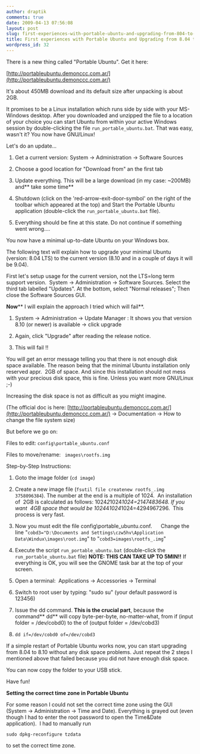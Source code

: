 ```yaml
---
author: draptik
comments: true
date: 2009-04-13 07:56:08
layout: post
slug: first-experiences-with-portable-ubuntu-and-upgrading-from-804-to-810
title: First experiences with Portable Ubuntu and Upgrading from 8.04 to 8.10
wordpress_id: 32
---
```


There is a new thing called "Portable Ubuntu". Get it here:

[http://portableubuntu.demonccc.com.ar/](http://portableubuntu.demonccc.com.ar/)

It's about 450MB download and its default size after unpacking is about 2GB.

It promises to be a Linux installation which runs side by side with your MS-Windows desktop. After you downloaded and unzipped the file to a location of your choice you can start Ubuntu from within your active Windows session by double-clicking the file `run_portable_ubuntu.bat`. That was easy, wasn't it? You now have GNU/Linux!

Let's do an update...



	
  1. Get a current version: System -> Administration -> Software Sources

	
  2. Choose a good location for "Download from" an the first tab

	
  3. Update everything. This will be a large download (in my case: ~200MB) and** take some time**

	
  4. Shutdown (click on the 'red-arrow-exit-door-symbol' on the right of the toolbar which appeared at the top) and Start the Portable Ubuntu application (double-click the `run_portable_ubuntu.bat` file).

	
  5. Everything should be fine at this state. Do not continue if something went wrong....


You now have a minimal up-to-date Ubuntu on your Windows box.

The following text will explain how to upgrade your minimal Ubuntu (version: 8.04 LTS) to the current version (8.10 and in a couple of days it will be 9.04).

First let's setup usage for the current version, not the LTS=long term support version.  System -> Administration -> Software Sources. Select the third tab labelled "Updates". At the bottom, select "Normal releases"; Then close the Software Sources GUI.

**Now**** I will explain the approach I tried which will fail**.



	
  1. System -> Administration -> Update Manager : It shows you that version 8.10 (or newer) is available -> click upgrade

	
  2. Again, click "Upgrade" after reading the release notice.

	
  3. This will fail !!


You will get an error message telling you that there is not enough disk space available. The reason being that the minimal Ubuntu installation only reserved appr.  2GB of space. And since this installation should not mess with your precious disk space, this is fine. Unless you want more GNU/Linux ;-)

Increasing the disk space is not as difficult as you might imagine.

(The official doc is here: [http://portableubuntu.demonccc.com.ar/](http://portableubuntu.demonccc.com.ar/) -> Documentation -> How to change the file system size)

But before we go on:

Files to edit:
`
config\portable_ubuntu.conf
`

Files to move/rename:
`
images\rootfs.img`

Step-by-Step Instructions:



	
  1. Goto the image folder (`cd image`)

	
  2. Create a new image file (`fsutil file createnew rootfs_.img 3758096384`). The number at the end is a multiple of 1024.  An installation of  2GB is calculated as follows: 1024*2*1024*1024=2147483648. If you want  4GB space that would be 1024*4*1024*1024=4294967296.  This process is very fast.

	
  3. Now you must edit the file config\portable_ubuntu.conf.      Change the line "`cobd3="D:\Documents and Settings\czw5hv\Application Data\Windux\images\root.img`" to "`cobd3=images\rootfs_.img`"

	
  4. Execute the script `run_portable_ubuntu.bat` (double-click the `run_portable_ubuntu.bat` file) **NOTE: THIS CAN TAKE UP TO 5MIN!!** If everything is OK, you will see the GNOME task bar at the top of your screen.

	
  5. Open a terminal:  Applications -> Accessories -> Terminal

	
  6. Switch to root user by typing: "sudo su" (your default password is 123456)

	
  7. Issue the dd command. **This is the crucial part**, because the command** dd**
will copy byte-per-byte, no-matter-what, from if (input folder =
/dev/cobd0) to the of (output folder = /dev/cobd3)

	
  8. `dd if=/dev/cobd0 of=/dev/cobd3`


If a simple restart of Portable Ubuntu works now, you can start upgrading from 8.04 to 8.10 without any disk space problems. Just repeat the 2 steps I mentioned above that failed because you did not have enough disk space.

You can now copy the folder to your USB stick.

Have fun!

**Setting the correct time zone in Portable Ubuntu**

For some reason I could not set the correct time zone using the GUI (System -> Administration -> Time and Date). Everything is grayed out (even though I had to enter the root password to open the Time&Date application).  I had to manually run

`sudo dpkg-reconfigure tzdata`

to set the correct time zone.
